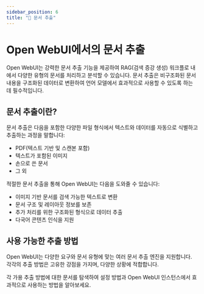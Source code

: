 ```yaml
---
sidebar_position: 6
title: "📄 문서 추출"
---
```


# Open WebUI에서의 문서 추출

Open WebUI는 강력한 문서 추출 기능을 제공하여 RAG(검색 증강 생성) 워크플로 내에서 다양한 유형의 문서를 처리하고 분석할 수 있습니다. 문서 추출은 비구조화된 문서 내용을 구조화된 데이터로 변환하여 언어 모델에서 효과적으로 사용할 수 있도록 하는 데 필수적입니다.

## 문서 추출이란?

문서 추출은 다음을 포함한 다양한 파일 형식에서 텍스트와 데이터를 자동으로 식별하고 추출하는 과정을 말합니다:
- PDF(텍스트 기반 및 스캔본 포함)
- 텍스트가 포함된 이미지
- 손으로 쓴 문서
- 그 외

적절한 문서 추출을 통해 Open WebUI는 다음을 도와줄 수 있습니다:
- 이미지 기반 문서를 검색 가능한 텍스트로 변환
- 문서 구조 및 레이아웃 정보를 보존
- 추가 처리를 위한 구조화된 형식으로 데이터 추출
- 다국어 콘텐츠 인식을 지원

## 사용 가능한 추출 방법

Open WebUI는 다양한 요구와 문서 유형에 맞는 여러 문서 추출 엔진을 지원합니다. 각각의 추출 방법은 고유한 강점을 가지며, 다양한 상황에 적합합니다.

각 가용 추출 방법에 대한 문서를 탐색하여 설정 방법과 Open WebUI 인스턴스에서 효과적으로 사용하는 방법을 알아보세요.

